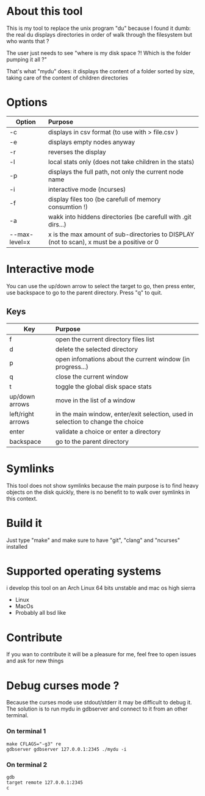 # About this tool
This is my tool to replace the unix program "du" because I found it dumb:
the real du displays directories in order of walk through the filesystem but
who wants that ?

The user just needs to see "where is my disk space ?! Which is the folder pumping it
all ?"

That's what "mydu" does: it displays the content of a folder sorted by size,
taking care of the content of children directories

# Options
Option          | Purpose
----------------|:-----------------------
| -c            | displays in csv format (to use with > file.csv )
| -e            | displays empty nodes anyway
| -r            | reverses the display
| -l            | local stats only (does not take children in the stats)
| -p            | displays the full path, not only the current node name
| -i            | interactive mode (ncurses)
| -f            | display files too (be carefull of memory consumtion !)
| -a            | wakk into hiddens directories (be carefull with .git dirs...)
| --max-level=x | x is the max amount of sub-directories to DISPLAY (not to scan), x must be a positive or 0

# Interactive mode
You can use the up/down arrow to select the target to go, then press enter, use backspace to go to the parent directory.
Press "q" to quit.

## Keys
Key                 | Purpose
--------------------|:-----------------------------------------
| f                 | open the current directory files list
| d                 | delete the selected directory
| p                 | open infomations about the current window (in progress...)
| q                 | close the current window
| t                 | toggle the global disk space stats
| up/down arrows    | move in the list of a window
| left/right arrows | in the main window, enter/exit selection, used in selection to change the choice
| enter             | validate a choice or enter a directory
| backspace         | go to the parent directory

# Symlinks
This tool does not show symlinks because the main purpose is to find heavy objects 
on the disk quickly, there is no benefit to to walk over symlinks in this context.

# Build it
Just type "make" and make sure to have "git", "clang" and "ncurses" installed

# Supported operating systems
i develop this tool on an Arch Linux 64 bits unstable and mac os high sierra
- Linux
- MacOs
- Probably all bsd like

# Contribute
If you wan to contribute it will be a pleasure for me, feel free to open issues and ask
for new things

# Debug curses mode ?
Because the curses mode use stdout/stderr it may be difficult to debug it.
The solution is to run mydu in gdbserver and connect to it from an other terminal.

### On terminal 1
```
make CFLAGS="-g3" re
gdbserver gdbserver 127.0.0.1:2345 ./mydu -i
```

### On terminal 2
```
gdb
target remote 127.0.0.1:2345
c
```
